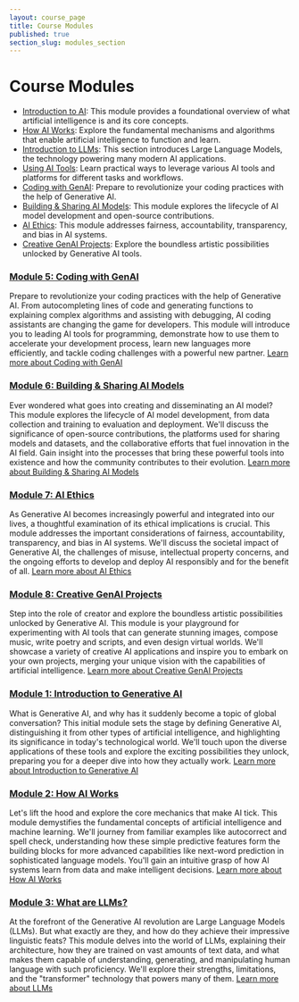 ```yaml
---
layout: course_page
title: Course Modules
published: true
section_slug: modules_section
---
```


# Course Modules

- [Introduction to AI](1_Intro_to_AI.html): This module provides a foundational overview of what artificial intelligence is and its core concepts.
- [How AI Works](2_how_AI_works.html): Explore the fundamental mechanisms and algorithms that enable artificial intelligence to function and learn.
- [Introduction to LLMs](3_Intro_to_LLMs.html): This section introduces Large Language Models, the technology powering many modern AI applications.
- [Using AI Tools](4_Using_AI_Tools.html): Learn practical ways to leverage various AI tools and platforms for different tasks and workflows.
- [Coding with GenAI](5_coding_with_ai.html): Prepare to revolutionize your coding practices with the help of Generative AI.
- [Building & Sharing AI Models](6_building_and_sharing.html): This module explores the lifecycle of AI model development and open-source contributions.
- [AI Ethics](7_ai_ethics.html): This module addresses fairness, accountability, transparency, and bias in AI systems.
- [Creative GenAI Projects](8_genai_projects.html): Explore the boundless artistic possibilities unlocked by Generative AI tools.

### [Module 5: Coding with GenAI](./module5-coding-with-genai/index.html)
Prepare to revolutionize your coding practices with the help of Generative AI. From autocompleting lines of code and generating functions to explaining complex algorithms and assisting with debugging, AI coding assistants are changing the game for developers. This module will introduce you to leading AI tools for programming, demonstrate how to use them to accelerate your development process, learn new languages more efficiently, and tackle coding challenges with a powerful new partner.
[Learn more about Coding with GenAI](./module5-coding-with-genai/index.html)

### [Module 6: Building & Sharing AI Models](./module6-building-sharing-models/index.html)
Ever wondered what goes into creating and disseminating an AI model? This module explores the lifecycle of AI model development, from data collection and training to evaluation and deployment. We'll discuss the significance of open-source contributions, the platforms used for sharing models and datasets, and the collaborative efforts that fuel innovation in the AI field. Gain insight into the processes that bring these powerful tools into existence and how the community contributes to their evolution.
[Learn more about Building & Sharing AI Models](./module6-building-sharing-models/index.html)

### [Module 7: AI Ethics](./module7-ai-ethics/index.html)
As Generative AI becomes increasingly powerful and integrated into our lives, a thoughtful examination of its ethical implications is crucial. This module addresses the important considerations of fairness, accountability, transparency, and bias in AI systems. We'll discuss the societal impact of Generative AI, the challenges of misuse, intellectual property concerns, and the ongoing efforts to develop and deploy AI responsibly and for the benefit of all.
[Learn more about AI Ethics](./module7-ai-ethics/index.html)

### [Module 8: Creative GenAI Projects](./module8-creative-projects/index.html)
Step into the role of creator and explore the boundless artistic possibilities unlocked by Generative AI. This module is your playground for experimenting with AI tools that can generate stunning images, compose music, write poetry and scripts, and even design virtual worlds. We'll showcase a variety of creative AI applications and inspire you to embark on your own projects, merging your unique vision with the capabilities of artificial intelligence.
[Learn more about Creative GenAI Projects](./module8-creative-projects/index.html)


### [Module 1: Introduction to Generative AI](./module1-intro-to-genai/)
What is Generative AI, and why has it suddenly become a topic of global conversation? This initial module sets the stage by defining Generative AI, distinguishing it from other types of artificial intelligence, and highlighting its significance in today's technological world. We'll touch upon the diverse applications of these tools and explore the exciting possibilities they unlock, preparing you for a deeper dive into how they actually work.
[Learn more about Introduction to Generative AI](./module1-intro-to-genai/)

### [Module 2: How AI Works](./module2-how-ai-works/)
Let's lift the hood and explore the core mechanics that make AI tick. This module demystifies the fundamental concepts of artificial intelligence and machine learning. We'll journey from familiar examples like autocorrect and spell check, understanding how these simple predictive features form the building blocks for more advanced capabilities like next-word prediction in sophisticated language models. You'll gain an intuitive grasp of how AI systems learn from data and make intelligent decisions.
[Learn more about How AI Works](./module2-how-ai-works/)

### [Module 3: What are LLMs?](./module3-what-are-llms/)
At the forefront of the Generative AI revolution are Large Language Models (LLMs). But what exactly are they, and how do they achieve their impressive linguistic feats? This module delves into the world of LLMs, explaining their architecture, how they are trained on vast amounts of text data, and what makes them capable of understanding, generating, and manipulating human language with such proficiency. We'll explore their strengths, limitations, and the "transformer" technology that powers many of them.
[Learn more about LLMs](./module3-what-are-llms/)

